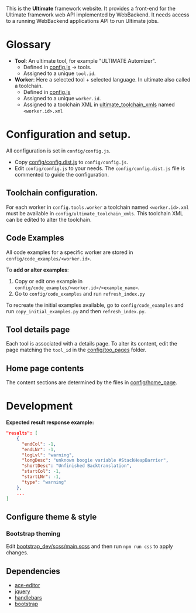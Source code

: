 This is the **Ultimate** framework website. It provides a front-end for the Ultimate framework web API implemented by WebBackend.
It needs access to a running WebBackend applications API to run Ultimate jobs.

# Glossary
* **Tool**: An ultimate tool, for example "ULTIMATE Automizer".
  * Defined in [config.js](config/config.js) -> tools.
  * Assigned to a unique `tool.id`.
* **Worker**: Here a selected tool + selected language. In ultimate also called a toolchain.
  * Defined in [config.js](config/config.js)
  * Assigned to a unique `worker.id`.
  * Assigned to a toolchain XML in [ultimate_toolchain_xmls](config/ultimate_toolchain_xmls) named `<worker.id>.xml`

# Configuration and setup.
All configuration is set in `config/config.js`.
* Copy [config/config.dist.js](config/config.dist.js) to `config/config.js`.
* Edit `config/config.js` to your needs. The `config/config.dist.js` file is commented to guide the configuration.

## Toolchain configuration.
For each worker in `config.tools.worker` a toolchain named `<worker.id>.xml` must be available in
`config/ultimate_toolchain_xmls`. This toolchain XML can be edited to alter the toolchain.

## Code Examples
All code examples for a specific worker are stored in `config/code_examples/<worker.id>`.

To **add or alter examples**:
1. Copy or edit one example in `config/code_examples/<worker.id>/<example_name>`.
2. Go to `config/code_examples` and run `refresh_index.py`

To recreate the initial examples available, go to `config/code_examples` and run `copy_initial_examples.py` and then
 `refresh_index.py`.

## Tool details page
Each tool is associated with a details page. To alter its content, edit the page matching the `tool_id` in the
[config/too_pages](config/tool_pages) folder.

## Home page contents
The content sections are determined by the files in [config/home_page](config/home_page).

# Development
**Expected result response example:**
```json
"results": [
    {
      "endCol": -1,
      "endLNr": -1,
      "logLvl": "warning",
      "longDesc": "unknown boogie variable #StackHeapBarrier",
      "shortDesc": "Unfinished Backtranslation",
      "startCol": -1,
      "startLNr": -1,
      "type": "warning"
    },
    ...
]
```

## Configure theme & style
### Bootstrap theming
Edit [bootstrap_dev/scss/main.scss](bootstrap_dev/scss/main.scss) and then run `npm run css` to apply changes.

## Dependencies
* [ace-editor](https://ace.c9.io/)
* [jquery](https://jquery.com/)
* [handlebars](https://handlebarsjs.com/)
* [bootstrap](https://getbootstrap.com/)
